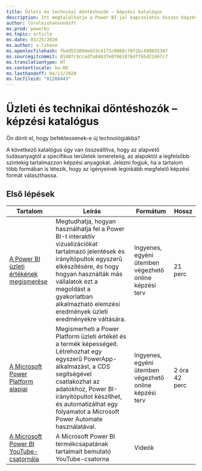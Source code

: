 ```yaml
---
title: Üzleti és technikai döntéshozók – képzési katalógus
description: Itt megtalálhatja a Power BI-jal kapcsolatos összes képzési lehetőséget
author: loreleishannonmsft
ms.prod: powerbi
ms.topic: article
ms.date: 03/25/2020
ms.author: v-lshann
ms.openlocfilehash: fbdd55309de033c4173c9068cf0f2bc499855307
ms.sourcegitcommit: 81407c9ccadfa84837e07861876dff65d21667c7
ms.translationtype: HT
ms.contentlocale: hu-HU
ms.lasthandoff: 04/13/2020
ms.locfileid: "81268443"
---
```

# <a name="business-and-technical-decision-makers-learning-catalog"></a>Üzleti és technikai döntéshozók – képzési katalógus

Ön dönti el, hogy befektessenek-e új technológiákba? 

A következő katalógus úgy van összeállítva, hogy az alapvető tudásanyagtól a specifikus területek ismereteiig, az alapoktól a legfelsőbb szintekig tartalmazzon képzési anyagokat. Jelezni fogjuk, ha a tartalom több formában is létezik, hogy az igényeinek leginkább megfelelő képzési formát választhassa. 

## <a name="get-started"></a>Első lépések<a name="get-started"></a>
| Tartalom  | Leírás  | Formátum  | Hossz     |
|---------------------------------------------------------------------------------------------------------------|------------------------------------------------------------------------------------------------------------------------------------------------------------------------------------------------------------------------|---------------------------------------|------------|
| [A Power BI üzleti értékének megismerése](https://docs.microsoft.com/learn/modules/introduction-power-bi/) | Megtudhatja, hogyan használhatja fel a Power BI-t interaktív vizualizációkat tartalmazó jelentések és irányítópultok egyszerű elkészítésére, és hogy hogyan használták más vállalatok ezt a megoldást a gyakorlatban alkalmazható elemzési eredmények üzleti eredményekre váltására. | Ingyenes, egyéni ütemben végezhető online képzési terv | 21 perc |
| [A Microsoft Power Platform alapjai](https://docs.microsoft.com/learn/paths/power-plat-fundamentals/)      | Megismerheti a Power Platform üzleti értékét és a termék képességeit. Létrehozhat egy egyszerű PowerApp-alkalmazást, a CDS segítségével csatlakozhat az adatokhoz, Power BI-irányítópultot készíthet, és automatizálhat egy folyamatot a Microsoft Power Automate használatával.                          | Ingyenes, egyéni ütemben végezhető online képzési terv | 2 óra 42 perc  |
| [A Microsoft Power BI YouTube-csatornája](https://www.youtube.com/user/mspowerbi/videos)  | A Microsoft Power BI termékcsapatának tartalmait bemutató YouTube-csatorna  | Videók   |            |
